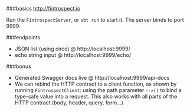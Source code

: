 ###basics
http://fintrospect.io

Run the `FintrospectServer`, or `sbt run` to start it. The server binds to port 9999.

###endpoints
- JSON list (using circe) @ http://localhost:9999/
- echo string input @ http://localhost:9999/echo/<mystring>

###bonus
- Generated Swagger docs live @ http://localhost:9999/api-docs
- We can rebind the HTTP contract to a client function, as shown by running `FintrospectClient`:
 using the path parameter `-->()` to bind a type-safe value into a request. This also works with all parts 
 of the HTTP contract (body, header, query, form...)
